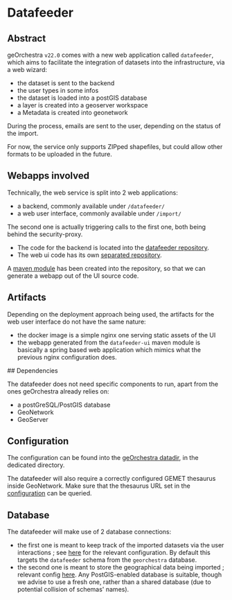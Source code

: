 # Datafeeder

## Abstract

geOrchestra `v22.0` comes with a new web application called `datafeeder`, which aims
to facilitate the integration of datasets into the infrastructure, via a web wizard:

* the dataset is sent to the backend
* the user types in some infos
* the dataset is loaded into a postGIS database
* a layer is created into a geoserver workspace
* a Metadata is created into geonetwork

During the process, emails are sent to the user, depending on the status of the import.

For now, the service only supports ZIPped shapefiles, but could allow other formats to be
uploaded in the future.

## Webapps involved

Technically, the web service is split into 2 web applications:

* a backend, commonly available under `/datafeeder/`
* a web user interface, commonly available under `/import/`

The second one is actually triggering calls to the first one, both being behind the
security-proxy.

* The code for the backend is located into the [datafeeder repository](https://github.com/georchestra/datafeeder).
* The web ui code has its own [separated repository](hhttps://github.com/georchestra/datafeeder-ui).

A [maven module](https://github.com/georchestra/datafeeder-ui) has been created
into the repository, so that we can generate a webapp out of the UI source code.

## Artifacts

Depending on the deployment approach being used, the artifacts for the web user interface do not have the same nature:

* the docker image is a simple nginx one serving static assets of the UI
* the webapp generated from the `datafeeder-ui` maven module is basically
  a spring based web application which mimics what the previous nginx configuration does.

## Dependencies

The datafeeder does not need specific components to run, apart from the ones geOrchestra already relies on:

* a postGreSQL/PostGIS database
* GeoNetwork
* GeoServer

## Configuration

The configuration can be found into the [geOrchestra datadir](https://github.com/georchestra/datadir/tree/master/datafeeder), in the dedicated directory.

The datafeeder will also require a correctly configured GEMET thesaurus inside GeoNetwork. Make sure that the thesaurus URL set in the
[configuration](https://github.com/georchestra/datadir/blob/master/datafeeder/frontend-config.json#L26) can be queried.

## Database

The datafeeder will make use of 2 database connections:

* the first one is meant to keep track of the imported datasets via the user interactions ; see [here](https://github.com/georchestra/datadir/blob/master/datafeeder/datafeeder.properties#L1-L18) for the relevant configuration. By default this targets the `datafeeder` schema from the `georchestra` database.
* the second one is meant to store the geographical data being imported ; relevant config [here](https://github.com/georchestra/datadir/blob/master/datafeeder/datafeeder.properties#L75-L99). Any PostGIS-enabled database is suitable, though we advise to use a fresh one, rather than a shared database (due to potential collision of schemas' names). 
